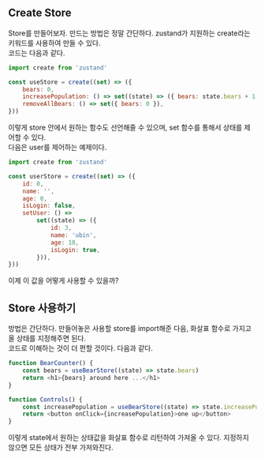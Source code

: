 ## Create Store

Store를 만들어보자. 만드는 방법은 정말 간단하다. zustand가 지원하는 create라는 키워드를 사용하여 만들 수 있다.  
코드는 다음과 같다.

```js
import create from 'zustand'

const useStore = create((set) => ({
	bears: 0,
	increasePopulation: () => set((state) => ({ bears: state.bears + 1 })),
	removeAllBears: () => set({ bears: 0 }),
}))
```

이렇게 store 안에서 원하는 함수도 선언해줄 수 있으며, set 함수를 통해서 상태를 제어할 수 있다.  
다음은 user를 제어하는 예제이다.

```js
import create from 'zustand'

const userStore = create((set) => ({
	id: 0,
	name: '',
	age: 0,
	isLogin: false,
	setUser: () =>
		set((state) => ({
			id: 3,
			name: 'ubin',
			age: 18,
			isLogin: true,
		})),
}))
```

이제 이 값을 어떻게 사용할 수 있을까?

## Store 사용하기

방법은 간단하다. 만들어놓은 사용할 store를 import해준 다음, 화살표 함수로 가지고올 상태를 지정해주면 된다.  
코드로 이해하는 것이 더 편할 것이다. 다음과 같다.

```js
function BearCounter() {
	const bears = useBearStore((state) => state.bears)
	return <h1>{bears} around here ...</h1>
}

function Controls() {
	const increasePopulation = useBearStore((state) => state.increasePopulation)
	return <button onClick={increasePopulation}>one up</button>
}
```

이렇게 state에서 원하는 상태값을 화살표 함수로 리턴하여 가져올 수 있다. 지정하지 않으면 모든 상태가 전부 가져와진다.
